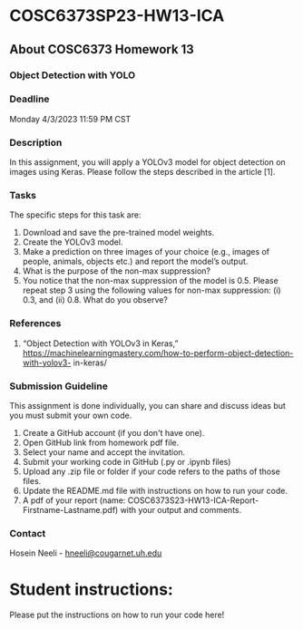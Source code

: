 # COSC6373SP23-HW13-ICA

## About COSC6373 Homework 13

### Object Detection with YOLO

### Deadline
Monday 4/3/2023 11:59 PM CST


### Description
In this assignment, you will apply a YOLOv3 model for object detection on images using Keras. Please follow the steps described in the article [1]. 

### Tasks
The specific steps for this task are:
1.	Download and save the pre-trained model weights.
2.	Create the YOLOv3 model.
3.	Make a prediction on three images of your choice (e.g., images of people, animals, objects etc.) and report the model’s output.
4.	What is the purpose of the non-max suppression?
5.	You notice that the non-max suppression of the model is 0.5. Please repeat step 3 using the following values for non-max suppression: (i) 0.3, and (ii) 0.8. What do you observe? 




### References
1.	“Object Detection with YOLOv3 in Keras,” 
	https://machinelearningmastery.com/how-to-perform-object-detection-with-yolov3-	in-keras/ 




### Submission Guideline
This assignment is done individually, you can share and discuss ideas but you must submit your own code.

1.	Create a GitHub account (if you don't have one).
2.	Open GitHub link from homework pdf file.
3.	Select your name and accept the invitation.
4.	Submit your working code in GitHub (.py or .ipynb files)
5.	Upload any .zip file or folder if your code refers to the paths of those files.
6.	Update the README.md file with instructions on how to run your code.
7.	A pdf of your report (name: COSC6373S23-HW13-ICA-Report-Firstname-Lastname.pdf) with your output and comments.



### Contact
Hosein Neeli - hneeli@cougarnet.uh.edu

# Student instructions:
Please put the instructions on how to run your code here!

